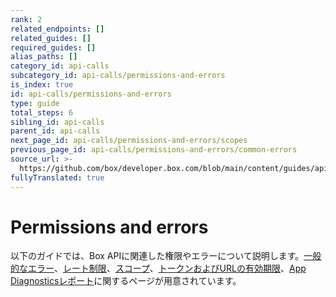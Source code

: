 ```yaml
---
rank: 2
related_endpoints: []
related_guides: []
required_guides: []
alias_paths: []
category_id: api-calls
subcategory_id: api-calls/permissions-and-errors
is_index: true
id: api-calls/permissions-and-errors
type: guide
total_steps: 6
sibling_id: api-calls
parent_id: api-calls
next_page_id: api-calls/permissions-and-errors/scopes
previous_page_id: api-calls/permissions-and-errors/common-errors
source_url: >-
  https://github.com/box/developer.box.com/blob/main/content/guides/api-calls/permissions-and-errors/index.md
fullyTranslated: true
---
```

# Permissions and errors

以下のガイドでは、Box APIに関連した権限やエラーについて説明します。[一般的なエラー][1]、[レート制限][2]、[スコープ][3]、[トークンおよびURLの有効期限][4]、[App Diagnosticsレポート][5]に関するページが用意されています。

[1]: g://api-calls/permissions-and-errors/common-errors

[2]: g://api-calls/permissions-and-errors/rate-limits

[3]: g://api-calls/permissions-and-errors/scopes

[4]: g://api-calls/permissions-and-errors/expiration

[5]: g://api-calls/permissions-and-errors/app-diagnostics-report
